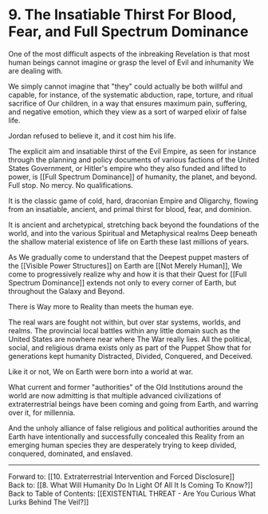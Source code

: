 # 9. The Insatiable Thirst For Blood, Fear, and Full Spectrum Dominance 

One of the most difficult aspects of the inbreaking Revelation is that most human beings cannot imagine or grasp the level of Evil and inhumanity We are dealing with. 

We simply cannot imagine that "they" could actually be both willful and capable, for instance, of the systematic abduction, rape, torture, and ritual sacrifice of Our children, in a way that ensures maximum pain, suffering, and negative emotion, which they view as a sort of warped elixir of false life. 

Jordan refused to believe it, and it cost him his life. 

The explicit aim and insatiable thirst of the Evil Empire, as seen for instance through the planning and policy documents of various factions of the United States Government, or Hitler's empire who they also funded and lifted to power, is [[Full Spectrum Dominance]] of humanity, the planet, and beyond. Full stop. No mercy. No qualifications. 

It is the classic game of cold, hard, draconian Empire and Oligarchy, flowing from an insatiable, ancient, and primal thirst for blood, fear, and dominion. 

It is ancient and archetypical, stretching back beyond the foundations of the world, and into the various Spiritual and Metaphysical realms Deep beneath the shallow material existence of life on Earth these last millions of years. 

As We gradually come to understand that the Deepest puppet masters of the [[Visible Power Structures]] on Earth are [[Not Merely Human]], We come to progressively realize why and how it is that their Quest for [[Full Spectrum Dominance]] extends not only to every corner of Earth, but throughout the Galaxy and Beyond. 

There is Way more to Reality than meets the human eye. 

The real wars are fought not within, but over star systems, worlds, and realms. The provincial local battles within any little domain such as the United States are nowhere near where The War really lies. All the political, social, and religious drama exists only as part of the Puppet Show that for generations kept humanity Distracted, Divided, Conquered, and Deceived. 

Like it or not, We on Earth were born into a world at war. 

What current and former "authorities" of the Old Institutions around the world are now admitting is that multiple advanced civilizations of extraterrestrial beings have been coming and going from Earth, and warring over it, for millennia. 

And the unholy alliance of false religious and political authorities around the Earth have intentionally and successfully concealed this Reality from an emerging human species they are desperately trying to keep divided, conquered, dominated, and enslaved. 

____

Forward to: [[10. Extraterrestrial Intervention and Forced Disclosure]]        
Back to: [[8. What Will Humanity Do In Light Of All It Is Coming To Know?]]  
Back to Table of Contents: [[EXISTENTIAL THREAT - Are You Curious What Lurks Behind The Veil?]]      



